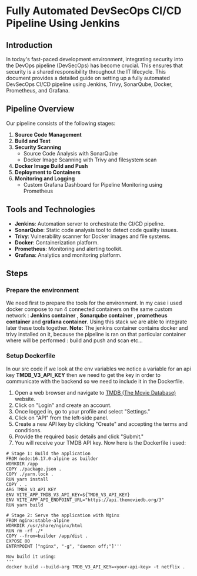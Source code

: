 # Fully Automated DevSecOps CI/CD Pipeline Using Jenkins

## Introduction
In today's fast-paced development environment, integrating security into the DevOps pipeline (DevSecOps) has become crucial. This ensures that security is a shared responsibility throughout the IT lifecycle. This document provides a detailed guide on setting up a fully automated DevSecOps CI/CD pipeline using Jenkins, Trivy, SonarQube, Docker, Prometheus, and Grafana.

## Pipeline Overview
Our pipeline consists of the following stages:
1. **Source Code Management**
2. **Build and Test**
3. **Security Scanning**
   - Source Code Analysis with SonarQube
   - Docker Image Scanning with Trivy and filesystem scan
4. **Docker Image Build and Push**
5. **Deployment to Containers**
6. **Monitoring and Logging**
   - Custom Grafana Dashboard for Pipeline Monitoring using Prometheus

## Tools and Technologies
- **Jenkins**: Automation server to orchestrate the CI/CD pipeline.
- **SonarQube**: Static code analysis tool to detect code quality issues.
- **Trivy**: Vulnerability scanner for Docker images and file systems.
- **Docker**: Containerization platform.
- **Prometheus**: Monitoring and alerting toolkit.
- **Grafana**: Analytics and monitoring platform.

## Steps
### Prepare the environment
We need first to prepare the tools for the environment. In my case i used docker compose to run 4 connected containers on the same custom network : **Jenkins container** , **Sonarqube container** , **prometheus container** and **grafana container**.
Using this stack we are able to integrate later these tools together.
**Note:** The jenkins container contains docker and trivy installed on it, because the pipeline is ran on that particular container where will be performed : build and push and scan etc...
### Setup Dockerfile
In our src code if we look at the env variables we notice a variable for an api key **TMDB_V3_API_KEY** then we need to get the key in order to communicate with the backend so we need to include it in the Dockerfile.
1. Open a web browser and navigate to [TMDB (The Movie Database)](https://www.themoviedb.org/) website.
2. Click on "Login" and create an account.
3. Once logged in, go to your profile and select "Settings."
4. Click on "API" from the left-side panel.
5. Create a new API key by clicking "Create" and accepting the terms and conditions.
6. Provide the required basic details and click "Submit."
7. You will receive your TMDB API key.
Now here is the Dockerfile i used:
```
# Stage 1: Build the application
FROM node:16.17.0-alpine as builder
WORKDIR /app
COPY ./package.json .
COPY ./yarn.lock .
RUN yarn install
COPY . .
ARG TMDB_V3_API_KEY
ENV VITE_APP_TMDB_V3_API_KEY=${TMDB_V3_API_KEY}
ENV VITE_APP_API_ENDPOINT_URL="https://api.themoviedb.org/3"
RUN yarn build

# Stage 2: Serve the application with Nginx
FROM nginx:stable-alpine
WORKDIR /usr/share/nginx/html
RUN rm -rf ./*
COPY --from=builder /app/dist .
EXPOSE 80
ENTRYPOINT ["nginx", "-g", "daemon off;"]'''

Now build it using:
'''
docker build --build-arg TMDB_V3_API_KEY=<your-api-key> -t netflix .
